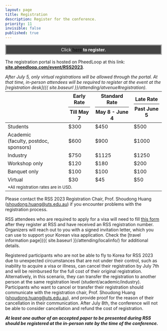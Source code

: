 ```yaml
---
layout: page
title: Registration
description: Register for the conference.
priority: 11
invisible: false
published: true
---
```


<div width="100%" style="border: solid #aaa 3px; background:#444; padding: 5px; color: white; text-align: center;">
 Click <b><a href="https://site.pheedloop.com/event/RSS2023/home/" target="_blank">here</a> to register.</b>
</div>

The registration portal is hosted on PheedLoop at this link: **[site.pheedloop.com/event/RSS2023](https://site.pheedloop.com/event/RSS2023/home/)**.

*After July 5, only virtual registrations will be allowed through the portal. At that time, in-person attendees will be required to register at the event at the [registration desk]({{ site.baseurl }}/attending/atvenue#registration).*

<table class="table" style="margin-top: -10px;">
    <thead>
      <tr>
        <!-- <th colspan="3">Registration costs in USD.</th> -->
        <th></th>
        <th>Early Rate<hr style="margin-top: 5px; margin-bottom: 5px;"/>Till May 7</th>
        <th>Standard Rate<hr style="margin-top: 5px; margin-bottom: 5px;"/>May 8 - June 4</th>
        <th>Late Rate<hr style="margin-top: 5px; margin-bottom: 5px;"/>Past June 5</th>
      </tr>
    </thead>
    <tbody>
    <tr>
        <td>Students</td>
        <td>$300</td>
        <td>$450</td>
        <td>$500</td>
    </tr>
    <tr>
        <td>Academic<br/>(faculty, postdoc, sponsors)</td>
        <td>$600</td>
        <td>$900</td>
        <td>$1000</td>
    </tr>
    <tr>
        <td>Industry</td>
        <td>$750</td>
        <td>$1125</td>
        <td>$1250</td>
    </tr>
    <tr>
        <td>Workshop only</td>
        <td>$120</td>
        <td>$180</td>
        <td>$200</td>
    </tr>
    <tr>
        <td>Banquet only</td>
        <td>$100</td>
        <td>$100</td>
        <td>$100</td>
    </tr>
<!--     <tr>
      <td colspan="3"><b>Virtual</b></td>
    </tr> -->
    <tr>
        <td>Virtual</td>
        <td>$30</td>
        <td>$45</td>
        <td>$50</td>
    </tr>
    <tr>
      <td colspan="4"><small>*All registration rates are in USD.</small></td>
    </tr>
    </tbody>
</table>



Please contact the RSS 2023 Registration Chair, Prof. Shoudong Huang ([shoudong.huang@uts.edu.au](mailto:shoudong.huang@uts.edu.au)) if you encounter problems with the registration process. 

RSS attendees who are required to apply for a visa will need to fill [this form](https://docs.google.com/forms/d/e/1FAIpQLSck0Dynlvs5gF1MDfrTbiSRqrHLRfmouP5w3pRx56TGbMSvIA/viewform) after they register at RSS and have received an RSS registration number. Organizers will reach out to you with a signed invitation letter, which you can use to support your Korean visa application. Check the [travel information page]({{ site.baseurl }}/attending/localinfo/) for additional details. 

Registered participants who are not be able to fly to Korea for RSS 2023 due to unexpected circumstances that are not under their control, such as inability to acquire a visa or illness, can cancel their registration by July 7th and will be reimbursed for the full cost of their original registration. Alternatively, in this scenario, they can transfer the registration to another person at the same registration level (student/academic/industry). Participants who want to cancel or transfer their registration should communicate with the registration chair, Prof. Shoudong Huang ([shoudong.huang@uts.edu.au](mailto:shoudong.huang@uts.edu.au)), and provide proof for the reason of their cancellation in their communication. After July 8th, the conference will not be able to consider cancellation and refund the cost of registration. 

***At least one author of an accepted paper to be presented during RSS should be registered at the in-person rate by the time of the conference.***
